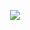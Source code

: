 <p align=center>
  <img src="https://skillicons.dev/icons?i=neovim,linux,arch,rust,cpp,cs" />
</p>

<!--
<img src="https://readme-typing-svg.demolab.com?font=JetBrainsMono&size=32&pause=500&color=006AFF&vCenter=true&random=false&width=435&lines=Wassup%2C+I'm+Skiz" />
<h3 align=center>
I code as a hobby and enjoy using programming to explore stem and computers, and there is no specific type of project that I make more often. My projects, including those that are not here on github, can also be found at <a href=https://sk1-z.github.io>https://sk1-z.github.io</a>
</h3>
<p align=center>
  <img src="https://skillicons.dev/icons?i=neovim,linux,arch" />
  <img src="https://skillicons.dev/icons?i=cpp,cs,rust" />
</p>
<img src="https://readme-typing-svg.demolab.com?font=JetBrainsMono&size=32&pause=500&color=006AFF&vCenter=true&random=false&width=435&lines=Statskis" alt="Typing SVG" />
<p align=center>
  <img height=150 align="center" src="https://github-readme-stats.vercel.app/api/top-langs/?username=sk14-z&theme=transparent&layout=compact&langs_count=10" />
  <img height=150 align="center" src="https://github-readme-stats.vercel.app/api?username=sk14-z&theme=transparent&rank_icon=github&hide=issues,contribs" />
</p>
<img src="https://readme-typing-svg.demolab.com?font=JetBrainsMono&size=32&pause=500&color=006AFF&vCenter=true&random=false&width=435&lines=Favorite+Projectskis" alt="Typing SVG" />
<h3 align=center>
    <a href="https://github.com/sk14-z/contra" >Contra</a> is a secure password manager I made for those looking for something quick, easy, and detached from the internet. I found that with password manager's I've tried in the past, that they would also try to do a lot more then what they were initially made to do, I wanted to break that pattern with Contra, it is a secure password manager and nothing else.
</h3>
<h3 align=center>
    <a href="https://github.com/sk14-z/tindy" >Tindy</a> is a terminal markdown editor with built-in live preview. It has a simple interface to prevent distractions, and lacks the need for configurations. It's primary purpose is to take notes with markdown in the terminal, but it can be used a general text editor.
</h3>
-->
